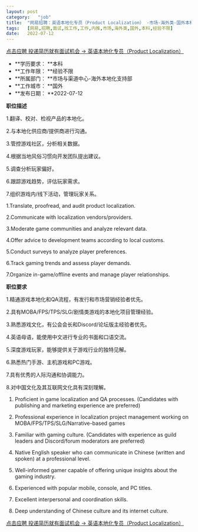 ```yaml
---
layout:	post
category:	"job"
title:	"网易招聘：英语本地化专员（Product Localization） -市场-海外类-国外本科经验不限"
tags:	[网易,招聘,面试,找工作,工作,内推,市场,海外类,国外,本科,经验不限]
date:	2022-07-12
---
```


[点击应聘 投递简历就有面试机会 ->  英语本地化专员（Product Localization） ](http://mobile.bole.netease.com/bole/boleDetail?id=38512&employeeId=346f03c3cda5f04c&key=all)



- **学历要求： **本科
- **工作年限： **经验不限
- **所属部门： **市场与渠道中心-海外本地化支持部
- **工作城市： **国外
- **发布日期： **2022-07-12



**职位描述**

1.翻译、校对、检视产品的本地化。

2.与本地化供应商/提供商进行沟通。

3.管控游戏社区，分析相关数据。

4.根据当地风俗习惯向开发团队提出建议。

5.调查分析玩家偏好。

6.跟踪游戏趋势，评估玩家需求。

7.组织游戏内/线下活动，管理玩家关系。



1.Translate, proofread, and audit product localization. 

2.Communicate with localization vendors/providers.

3.Moderate game communities and analyze relevant data.

4.Offer advice to development teams according to local customs. 

5.Conduct surveys to analyze player preferences.

6.Track gaming trends and assess player demands. 

7.Organize in-game/offline events and manage player relationships.



**职位要求**

1.精通游戏本地化和QA流程，有发行和市场营销经验者优先。

2.具有MOBA/FPS/TPS/SLG/剧情类游戏的本地化项目管理经验。

3.熟悉游戏文化，有公会会长和Discord/论坛版主经验者优先。

4.英语母语，能使用中文进行专业的书面和口语交流。

5.深度游戏玩家，能够提供关于游戏行业的独特见解。

6.熟悉热门手游、主机游戏和PC游戏。

7.具有优秀的人际沟通和协调能力。

8.对中国文化及其互联网文化具有深刻理解。



1. Proficient in game localization and QA processes. (Candidates with publishing and marketing experience are preferred)

2. Professional experience in localization project management working on MOBA/FPS/TPS/SLG/Narrative-based games

3. Familiar with gaming culture. (Candidates with experience as guild leaders and Discord/forum moderators are preferred)

4. Native English speaker who can communicate in Chinese (written and spoken) at a professional level.

5. Well-informed gamer capable of offering unique insights about the gaming industry. 

6. Experienced with popular mobile, console, and PC titles.

7. Excellent interpersonal and coordination skills.

8. Deep understanding of Chinese culture and its internet culture.



[点击应聘 投递简历就有面试机会 ->  英语本地化专员（Product Localization） ](http://mobile.bole.netease.com/bole/boleDetail?id=38512&employeeId=346f03c3cda5f04c&key=all)